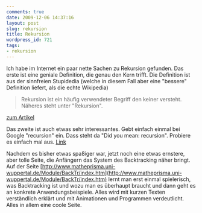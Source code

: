 ```yaml
---
comments: true
date: 2009-12-06 14:37:16
layout: post
slug: rekursion
title: Rekursion
wordpress_id: 721
tags:
- rekursion
---
```


Ich habe im Internet ein paar nette Sachen zu Rekursion gefunden. Das erste ist eine geniale Definition, die genau den Kern trifft. Die Definition ist aus der sinnfreien Stupidedia (welche in diesem Fall aber eine "bessere" Definition liefert, als die echte Wikipedia)


> Rekursion ist ein häufig verwendeter Begriff den keiner versteht. Näheres steht unter "Rekursion".


[zum Artikel](http://www.stupidedia.org/stupi/Rekursion)

Das zweite ist auch etwas sehr interessantes. Gebt einfach einmal bei Google "recursion" ein. Dass steht da "Did you mean: recursion". Probiere es einfach mal aus. [Link](http://www.google.com/search?hl=en&q=recursion)

Nachdem es bisher etwas spaßiger war, jetzt noch eine etwas ernstere, aber tolle Seite, die Anfängern das System des Backtracking näher bringt. Auf der Seite [http://www.matheprisma.uni-wuppertal.de/Module/BackTr/index.htm](http://www.matheprisma.uni-wuppertal.de/Module/BackTr/index.htm) lernt man erst einmal spielerisch, was Backtracking ist und wozu man es überhaupt braucht und dann geht es an konkrete Anwendungsbeispiele. Alles wird mit kurzen Texten verständlich erklärt und mit Animationen und Programmen verdeutlicht. Alles in allem eine coole Seite.
